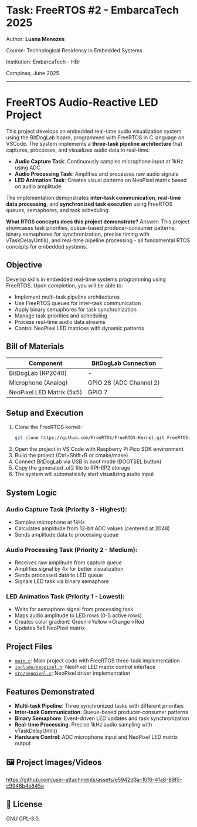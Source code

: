 # Task: FreeRTOS #2 - EmbarcaTech 2025

Author: **Luana Menezes**

Course: Technological Residency in Embedded Systems

Institution: EmbarcaTech - HBr

Campinas, June 2025

---

# FreeRTOS Audio-Reactive LED Project

This project develops an embedded real-time audio visualization system using the BitDogLab board, programmed with FreeRTOS in C language on VSCode. The system implements a **three-task pipeline architecture** that captures, processes, and visualizes audio data in real-time:

- **Audio Capture Task**: Continuously samples microphone input at 1kHz using ADC
- **Audio Processing Task**: Amplifies and processes raw audio signals  
- **LED Animation Task**: Creates visual patterns on NeoPixel matrix based on audio amplitude

The implementation demonstrates **inter-task communication**, **real-time data processing**, and **synchronized task execution** using FreeRTOS queues, semaphores, and task scheduling.

**What RTOS concepts does this project demonstrate?**
Answer: This project showcases task priorities, queue-based producer-consumer patterns, binary semaphores for synchronization, precise timing with vTaskDelayUntil(), and real-time pipeline processing - all fundamental RTOS concepts for embedded systems.

## Objective

Develop skills in embedded real-time systems programming using FreeRTOS. Upon completion, you will be able to:

- Implement multi-task pipeline architectures
- Use FreeRTOS queues for inter-task communication
- Apply binary semaphores for task synchronization
- Manage task priorities and scheduling
- Process real-time audio data streams
- Control NeoPixel LED matrices with dynamic patterns

## Bill of Materials

| Component                | BitDogLab Connection      |
|--------------------------|---------------------------|
| BitDogLab (RP2040)       | -                         |
| Microphone (Analog)      | GPIO 28 (ADC Channel 2)   |
| NeoPixel LED Matrix (5x5)| GPIO 7                    |


## Setup and Execution

1. Clone the FreeRTOS kernel:
   ```bash
   git clone https://github.com/FreeRTOS/FreeRTOS-Kernel.git FreeRTOS-Kernel
   ```
2. Open the project in VS Code with Raspberry Pi Pico SDK environment
3. Build the project (Ctrl+Shift+B or cmake/make)
4. Connect BitDogLab via USB in boot mode (BOOTSEL button)
5. Copy the generated .uf2 file to RPI-RP2 storage
6. The system will automatically start visualizing audio input

## System Logic

### Audio Capture Task (Priority 3 - Highest):
- Samples microphone at 1kHz
- Calculates amplitude from 12-bit ADC values (centered at 2048)
- Sends amplitude data to processing queue

### Audio Processing Task (Priority 2 - Medium):  
- Receives raw amplitude from capture queue
- Amplifies signal by 4x for better visualization
- Sends processed data to LED queue
- Signals LED task via binary semaphore

### LED Animation Task (Priority 1 - Lowest):
- Waits for semaphore signal from processing task
- Maps audio amplitude to LED rows (0-5 active rows)
- Creates color gradient: Green→Yellow→Orange→Red
- Updates 5x5 NeoPixel matrix


## Project Files

- [`main.c`](main.c): Main project code with FreeRTOS three-task implementation
- [`include/neopixel.h`](include/neopixel.h): NeoPixel LED matrix control interface
- [`src/neopixel.c`](src/neopixel.c): NeoPixel driver implementation


## Features Demonstrated

- **Multi-task Pipeline**: Three synchronized tasks with different priorities
- **Inter-task Communication**: Queue-based producer-consumer patterns
- **Binary Semaphore**: Event-driven LED updates and task synchronization
- **Real-time Processing**: Precise 1kHz audio sampling with vTaskDelayUntil()
- **Hardware Control**: ADC microphone input and NeoPixel LED matrix output

## 🖼️ Project Images/Videos

https://github.com/user-attachments/assets/e5942d3a-10f6-41a6-89f5-c9946b4e845e


## 📜 License
GNU GPL-3.0.
